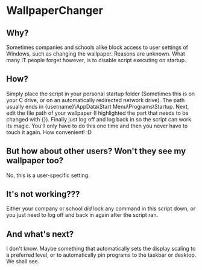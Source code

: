 # WallpaperChanger
## Why?
Sometimes companies and schools alike block access to user settings of Windows, such as changing the wallpaper. Reasons are unknown. What many IT people forget however, is to disable script executing on startup.
## How?
Simply place the script in your personal startup folder (Sometimes this is on your C drive, or on an automatically redirected network drive). The path usually ends in {username}\AppData\Start Menu\Programs\Startup. Next, edit the file path of your wallpaper (I highlighted the part that needs to be changed with {}). Finally just log off and log back in so the script can work its magic. You'll only have to do this one time and then you never have to touch it again. How convenient! :D
## But how about other users? Won't they see my wallpaper too?
No, this is a user-specific setting.
## It's not working???
Either your company or school *did* lock any command in this script down, or you just need to log off and back in again after the script ran.
## And what's next?
I don't know. Maybe something that automatically sets the display scaling to a preferred level, or to automatically pin programs to the taskbar or desktop. We shall see.
